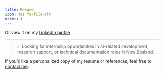 ```yaml
---
title: Resume
icon: fas fa-file-alt
order: 3
---
```




Or view it on my [LinkedIn profile](https://www.linkedin.com/in/kunchen)

---

> ✅ Looking for internship opportunities in AI-related development, research support, or technical documentation roles in New Zealand.

If you'd like a personalized copy of my resume or references, feel free to [contact me](../contact/).
